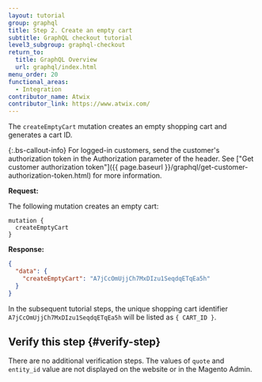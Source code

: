```yaml
---
layout: tutorial
group: graphql
title: Step 2. Create an empty cart
subtitle: GraphQL checkout tutorial
level3_subgroup: graphql-checkout
return_to:
  title: GraphQL Overview
  url: graphql/index.html
menu_order: 20
functional_areas:
  - Integration
contributor_name: Atwix
contributor_link: https://www.atwix.com/
---
```


The `createEmptyCart` mutation creates an empty shopping cart and generates a cart ID.

{:.bs-callout-info}
For logged-in customers, send the customer's authorization token in the Authorization parameter of the header. See ["Get customer authorization token"]({{ page.baseurl }}/graphql/get-customer-authorization-token.html) for more information.

**Request:**

The following mutation creates an empty cart:

```text
mutation {
  createEmptyCart
}
```

**Response:**

```json
{
  "data": {
    "createEmptyCart": "A7jCcOmUjjCh7MxDIzu1SeqdqETqEa5h"
  }
}
```

In the subsequent tutorial steps, the unique shopping cart identifier `A7jCcOmUjjCh7MxDIzu1SeqdqETqEa5h` will be listed as `{ CART_ID }`.

## Verify this step {#verify-step}

There are no additional verification steps. The values of `quote` and `entity_id` value are  not displayed on the website or in the Magento Admin.
